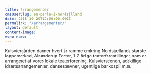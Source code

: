 ```yaml
---
title: Arrangementer
cmsUserSlug: en-perle-i-nordsjlland
date: 2015-10-29T12:00:00.000Z
permalink: "/arrangementer/"
layout: default
content-image:
menu-name:
---
```


Kulsviergården danner hvert år ramme omkring Nordsjællands største loppemarked, Alsønderup Fester, 1-2 årlige teaterforestillinger, som er arrangeret af vores lokale teaterforening, Kulsvierscenen, adskillige idrætsarrangementer, dansestævner, ugentlige bankospil m.m.